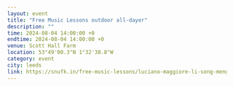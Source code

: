 ```yaml
---
layout: event
title: "Free Music Lessons outdoor all-dayer"
description: ""
time: 2024-08-04 14:00:00 +0
endtime: 2024-08-04 14:00:00 +0
venue: Scott Hall Farm
location: 53°49'00.3"N 1°32'38.8"W
category: event
city: leeds
link: https://snufk.in/free-music-lessons/luciano-maggiore-li-song-mengting-zhou-harvey-parkin-christie-more-tba.html
---
```

